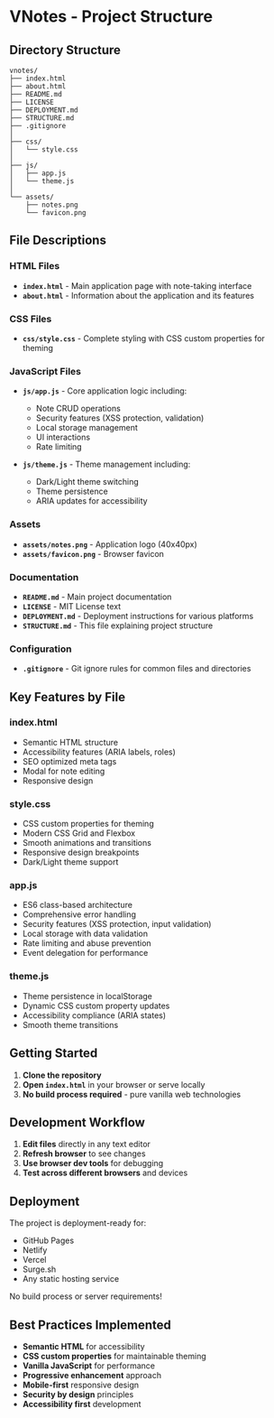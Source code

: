 # VNotes - Project Structure

##  Directory Structure

```
vnotes/                          
├── index.html                   
├── about.html                   
├── README.md                    
├── LICENSE                      
├── DEPLOYMENT.md               
├── STRUCTURE.md             
├── .gitignore                  
│
├── css/                        
│   └── style.css              
│
├── js/                         
│   ├── app.js                 
│   └── theme.js               
│
└── assets/                     
    ├── notes.png              
    └── favicon.png            
```

##  File Descriptions

### HTML Files
- **`index.html`** - Main application page with note-taking interface
- **`about.html`** - Information about the application and its features

### CSS Files
- **`css/style.css`** - Complete styling with CSS custom properties for theming

### JavaScript Files
- **`js/app.js`** - Core application logic including:
  - Note CRUD operations
  - Security features (XSS protection, validation)
  - Local storage management
  - UI interactions
  - Rate limiting
  
- **`js/theme.js`** - Theme management including:
  - Dark/Light theme switching
  - Theme persistence
  - ARIA updates for accessibility

### Assets
- **`assets/notes.png`** - Application logo (40x40px)
- **`assets/favicon.png`** - Browser favicon

### Documentation
- **`README.md`** - Main project documentation
- **`LICENSE`** - MIT License text
- **`DEPLOYMENT.md`** - Deployment instructions for various platforms
- **`STRUCTURE.md`** - This file explaining project structure

### Configuration
- **`.gitignore`** - Git ignore rules for common files and directories

##  Key Features by File

### index.html
- Semantic HTML structure
- Accessibility features (ARIA labels, roles)
- SEO optimized meta tags
- Modal for note editing
- Responsive design

### style.css
- CSS custom properties for theming
- Modern CSS Grid and Flexbox
- Smooth animations and transitions
- Responsive design breakpoints
- Dark/Light theme support

### app.js
- ES6 class-based architecture
- Comprehensive error handling
- Security features (XSS protection, input validation)
- Local storage with data validation
- Rate limiting and abuse prevention
- Event delegation for performance

### theme.js
- Theme persistence in localStorage
- Dynamic CSS custom property updates
- Accessibility compliance (ARIA states)
- Smooth theme transitions

##  Getting Started

1. **Clone the repository**
2. **Open `index.html`** in your browser or serve locally
3. **No build process required** - pure vanilla web technologies

##  Development Workflow

1. **Edit files** directly in any text editor
2. **Refresh browser** to see changes
3. **Use browser dev tools** for debugging
4. **Test across different browsers** and devices

##  Deployment

The project is deployment-ready for:
- GitHub Pages
- Netlify
- Vercel
- Surge.sh
- Any static hosting service

No build process or server requirements!

##  Best Practices Implemented

- **Semantic HTML** for accessibility
- **CSS custom properties** for maintainable theming
- **Vanilla JavaScript** for performance
- **Progressive enhancement** approach
- **Mobile-first** responsive design
- **Security by design** principles
- **Accessibility first** development
